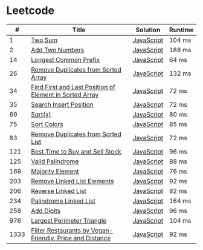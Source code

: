 # Leetcode

| # | Title | Solution | Runtime |
|---| ----- | -------- | ------- |
|1|[ Two Sum](https://leetcode.com/problems/two-sum/)|[JavaScript](./solutions/1.%20Two%20Sum.js)|104 ms|
|2|[ Add Two Numbers](https://leetcode.com/problems/add-two-numbers/)|[JavaScript](./solutions/2.%20Add%20Two%20Numbers.js)|188 ms|
|14|[ Longest Common Prefix](https://leetcode.com/problems/longest-common-prefix/)|[JavaScript](./solutions/14.%20Longest%20Common%20Prefix.js)|64 ms|
|26|[ Remove Duplicates from Sorted Array](https://leetcode.com/problems/remove-duplicates-from-sorted-array/)|[JavaScript](./solutions/26.%20Remove%20Duplicates%20from%20Sorted%20Array.js)|132 ms|
|34|[ Find First and Last Position of Element in Sorted Array](https://leetcode.com/problems/find-first-and-last-position-of-element-in-sorted-array/)|[JavaScript](./solutions/34.%20Find%20First%20and%20Last%20Position%20of%20Element%20in%20Sorted%20Array.js)|72 ms|
|35|[ Search Insert Position](https://leetcode.com/problems/search-insert-position/)|[JavaScript](./solutions/35.%20Search%20Insert%20Position.js)|72 ms|
|69|[ Sqrt(x)](https://leetcode.com/problems/sqrtx/)|[JavaScript](./solutions/69.%20Sqrt(x).js)|80 ms|
|75|[ Sort Colors](https://leetcode.com/problems/sort-colors/)|[JavaScript](./solutions/75.%20Sort%20Colors.js)|85 ms|
|83|[ Remove Duplicates from Sorted List](https://leetcode.com/problems/remove-duplicates-from-sorted-list/)|[JavaScript](./solutions/83.%20Remove%20Duplicates%20from%20Sorted%20List.js)|72 ms|
|121|[ Best Time to Buy and Sell Stock](https://leetcode.com/problems/best-time-to-buy-and-sell-stock/)|[JavaScript](./solutions/121.%20Best%20Time%20to%20Buy%20and%20Sell%20Stock.js)|96 ms|
|125|[ Valid Palindrome](https://leetcode.com/problems/valid-palindrome/)|[JavaScript](./solutions/125.%20Valid%20Palindrome.js)|88 ms|
|169|[ Majority Element](https://leetcode.com/problems/majority-element/)|[JavaScript](./solutions/169.%20Majority%20Element.js)|76 ms|
|203|[ Remove Linked List Elements](https://leetcode.com/problems/remove-linked-list-elements/)|[JavaScript](./solutions/203.%20Remove%20Linked%20List%20Elements.js)|92 ms|
|206|[ Reverse Linked List](https://leetcode.com/problems/reverse-linked-list/)|[JavaScript](./solutions/206.%20Reverse%20Linked%20List.js)|82 ms|
|234|[ Palindrome Linked List](https://leetcode.com/problems/palindrome-linked-list/)|[JavaScript](./solutions/234.%20Palindrome%20Linked%20List.js)|164 ms|
|258|[ Add Digits](https://leetcode.com/problems/add-digits/)|[JavaScript](./solutions/258.%20Add%20Digits.js)|96 ms|
|976|[ Largest Perimeter Triangle](https://leetcode.com/problems/largest-perimeter-triangle/)|[JavaScript](./solutions/976.%20Largest%20Perimeter%20Triangle.js)|104 ms|
|1333|[ Filter Restaurants by Vegan-Friendly, Price and Distance](https://leetcode.com/problems/filter-restaurants-by-vegan-friendly-price-and-distance/)|[JavaScript](./solutions/1333.%20Filter%20Restaurants%20by%20Vegan-Friendly%2C%20Price%20and%20Distance.js)|92 ms|
